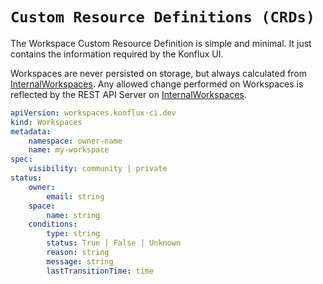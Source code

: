 # `Custom Resource Definitions (CRDs)`

The Workspace Custom Resource Definition is simple and minimal.
It just contains the information required by the Konflux UI.

Workspaces are never persisted on storage, but always calculated from [InternalWorkspaces](../operator/crds.md).
Any allowed change performed on Workspaces is reflected by the REST API Server on [InternalWorkspaces](../operator/crds.md).

```yaml
apiVersion: workspaces.konflux-ci.dev
kind: Workspaces
metadata:
    namespace: owner-name
    name: my-workspace
spec:
    visibility: community | private
status:
    owner:
        email: string
    space:
        name: string
    conditions:
        type: string
        status: True | False | Unknown
        reason: string
        message: string
        lastTransitionTime: time
```
